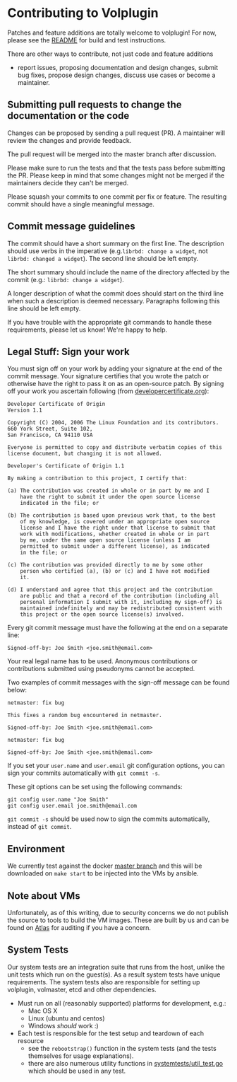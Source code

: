 # Contributing to Volplugin

Patches and feature additions are totally welcome to volplugin! For now, please
see the [README](https://github.com/contiv/volplugin/blob/master/README.md) for
build and test instructions.

There are other ways to contribute, not just code and feature additions
- report issues, proposing documentation and design changes, submit bug
fixes, propose design changes, discuss use cases or become a maintainer.

## Submitting pull requests to change the documentation or the code

Changes can be proposed by sending a pull request (PR). A maintainer
will review the changes and provide feedback.

The pull request will be merged into the master branch after discussion.

Please make sure to run the tests and that the tests pass before
submitting the PR. Please keep in mind that some changes might not be
merged if the maintainers decide they can't be merged.

Please squash your commits to one commit per fix or feature. The resulting
commit should have a single meaningful message.

## Commit message guidelines

The commit should have a short summary on the first line. The description
should use verbs in the imperative (e.g.`librbd: change a widget`, not
`librbd: changed a widget`). The second line should be left empty.

The short summary should include the name of the directory affected by
the commit (e.g.: `librbd: change a widget`).

A longer description of what the commit does should start on the third
line when such a description is deemed necessary. Paragraphs following
this line should be left empty.

If you have trouble with the appropriate git commands to handle these
requirements, please let us know! We're happy to help.

## Legal Stuff: Sign your work
You must sign off on your work by adding your signature at the end of the
commit message. Your signature certifies that you wrote the patch or
otherwise have the right to pass it on as an open-source patch.
By signing off your work you ascertain following (from [developercertificate.org](http://developercertificate.org/)):

```
Developer Certificate of Origin
Version 1.1

Copyright (C) 2004, 2006 The Linux Foundation and its contributors.
660 York Street, Suite 102,
San Francisco, CA 94110 USA

Everyone is permitted to copy and distribute verbatim copies of this
license document, but changing it is not allowed.

Developer's Certificate of Origin 1.1

By making a contribution to this project, I certify that:

(a) The contribution was created in whole or in part by me and I
    have the right to submit it under the open source license
    indicated in the file; or

(b) The contribution is based upon previous work that, to the best
    of my knowledge, is covered under an appropriate open source
    license and I have the right under that license to submit that
    work with modifications, whether created in whole or in part
    by me, under the same open source license (unless I am
    permitted to submit under a different license), as indicated
    in the file; or

(c) The contribution was provided directly to me by some other
    person who certified (a), (b) or (c) and I have not modified
    it.

(d) I understand and agree that this project and the contribution
    are public and that a record of the contribution (including all
    personal information I submit with it, including my sign-off) is
    maintained indefinitely and may be redistributed consistent with
    this project or the open source license(s) involved.
```

Every git commit message must have the following at the end on a separate line:

    Signed-off-by: Joe Smith <joe.smith@email.com>

Your real legal name has to be used. Anonymous contributions or contributions
submitted using pseudonyms cannot be accepted.

Two examples of commit messages with the sign-off message can be found below:
```
netmaster: fix bug

This fixes a random bug encountered in netmaster.

Signed-off-by: Joe Smith <joe.smith@email.com>
```
```
netmaster: fix bug

Signed-off-by: Joe Smith <joe.smith@email.com>
```

If you set your `user.name` and `user.email` git configuration options, you can
sign your commits automatically with `git commit -s`.

These git options can be set using the following commands:
```
git config user.name "Joe Smith"
git config user.email joe.smith@email.com
```

`git commit -s` should be used now to sign the commits automatically, instead of
`git commit`.

## Environment

We currently test against the docker [master branch](https://master.dockerproject.org)
and this will be downloaded on `make start` to be injected into the VMs by ansible.

## Note about VMs

Unfortunately, as of this writing, due to security concerns we do not publish
the source to tools to build the VM images. These are built by us and can be
found on [Atlas](https://atlas.hashicorp.com/contiv/boxes/centos72) for
auditing if you have a concern. 

## System Tests

Our system tests are an integration suite that runs from the host, unlike the
unit tests which run on the guest(s). As a result system tests have unique
requirements. The system tests also are responsible for setting up volplugin,
volmaster, etcd and other dependencies.

* Must run on all (reasonably supported) platforms for development, e.g.:
  * Mac OS X
  * Linux (ubuntu and centos)
  * Windows *should* work :)
* Each test is responsible for the test setup and teardown of each resource
  * see the `rebootstrap()` function in the system tests (and the tests
    themselves for usage explanations).
  * there are also numerous utility functions in [systemtests/util_test.go](https://github.com/contiv/volplugin/blob/master/systemtests/util_test.go)
    which should be used in any test.
